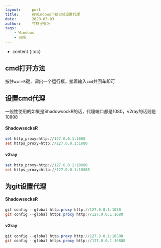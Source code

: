 ```yaml
---
layout:     post
title:      在Windows下给cmd设置代理
date:       2020-03-03
author:     竹林里有冰
tags:
    - Windows
    - 网络
---
```


* content
{:toc}

## cmd打开方法
按住```win```+```R```键，调出一个运行框，接着输入```cmd```并回车即可
## 设置cmd代理
一般性使用的如果是ShadowsockR的话，代理端口都是1080，v2ray的话则是10808

#### ShadowsocksR

```powershell
set http_proxy=http://127.0.0.1:1080
set https_proxy=http://127.0.0.1:1080
```
#### v2ray

```powershell
set http_proxy=http://127.0.0.1:10808
set https_proxy=http://127.0.0.1:10808
```

## 为git设置代理

#### ShadowsocksR

```powershell
git config --global http.proxy http://127.0.0.1:1080
git config --global https.proxy http://127.0.0.1:1080
```

#### v2ray

```powershell
git config --global http.proxy http://127.0.0.1:10808
git config --global https.proxy http://127.0.0.1:10808
```


